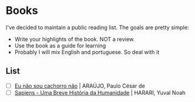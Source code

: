 # Books

I've decided to maintain a public reading list. The goals are pretty simple: 
  
* Write your highlights of the book. NOT a review.
* Use the book as a guide for learning
* Probably I will mix English and portuguese. So deal with it

## List

-[ ] [Eu não sou cachorro não](http://www.record.com.br/livro_sinopse.asp?id_livro=23014) | ARAÚJO, Paulo César de
-[ ] [Sapiens - Uma Breve História da Humanidade](https://www.amazon.com.br/Sapiens-Uma-Breve-Hist%C3%B3ria-Humanidade/dp/8525432180) | HARARI, Yuval Noah 
